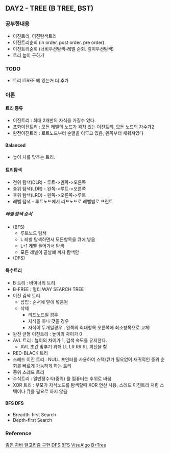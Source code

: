 ## DAY2 - TREE (B TREE, BST)
### 공부한내용
- 이진트리, 이진탐색트리
- 이진트리순회 (in order. post order. pre order)
- 이진트리순회 (너비우선탐색-레벨 순회. 깊이우선탐색)
- 트리 높이 구하기

### TODO
- 트리 ITREE 에 있는거 더 추가

### 이론
#### 트리 종류
- 이진트리 : 최대 2개만의 자식을 가질수 있다.
- 포화이진트리 : 모든 레벨의 노드가 꽉차 있는 이진트리, 모든 노드의 차수가2
- 완전이진트리 : 로트노드부터 순열을 이루고 있음, 왼쪽부터 채워져있다

#### Balanced
- 높이 차를 맞추는 트리.

#### 트리탐색
- 전위 탐색(DLR) - 루트->왼쪽->오른쪽
- 중위 탐색(LDR) - 왼쪽->루트->오른쪽
- 후위 탐색(LRD) - 왼쪽->오른쪽->루트
- 레벨 탐색 - 루트노드에서 리프노드로 레벨별로 프린트

#####  레벨 탐색 순서
- (BFS)
    - 루트노드 탐색
    - L 레벨 탐색하면서 모든항목을 큐에 넣음
    - L+1 레벨 들어가서 탐색
    - 모든 레벨이 끝날떄 까지 탐색함
- (DFS)

#### 특수트리
- B 트리 : 바이너리 트리
- B-FREE : 멀티 WAY SEARCH TREE
- 이진 검색 트리
    - 삽입 : 순서에 맡에 넣음됨
    - 삭제
        - 리프노드일 경우
        - 자식을 하나 갖을 경우
        - 자식이 두개일경우 : 왼쪽의 최대항목 오른쪽에 최소항목으로 교체!
- 완전 균형 이진트리 : 높이의 차이가 0
- AVL 트리 : 높이의 차이가 1, 검색 속도를 유지한다.
    - AVL 조건 맞추기 위해 LL LR RR RL 회전을 함
- RED-BLACK 트리
- 스레드 이진 트리 : NULL 포인터를 사용하여 스택/큐가 필요없이 재귀적인 중위 순회를 빠르게 가능하게 하는 트리
- 중위 스레드 트리
- 수식트리 : 일반정수식(중위) 를 컴퓨터는 후위로 바꿈
- XOR 트리 : 부모가 자식노드를 탐색할때 XOR 연산 사용, 스레드 이진트리 처럼 스택이나 큐를 필요로 하지 않음

#### BFS DFS
- Breadth-first  Search
- Depth-first  Search

### Reference
[좋은 자바 알고리즘 구현](https://github.com/phishman3579/java-algorithms-implementation)
[DFS](https://www.hackerrank.com/challenges/pacman-dfs/submissions/game/662756)
[BFS](https://www.hackerrank.com/challenges/pacman-bfs/submissions/game/686602)
[VisuAlgo](http://www.comp.nus.edu.sg/~stevenha/visualization/)
[B+Tree](https://www.cs.usfca.edu/~galles/visualization/BTree.html)
